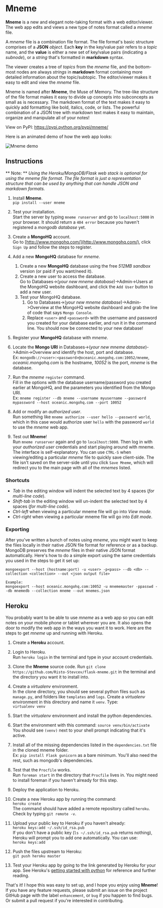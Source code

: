 # Mneme

**Mneme** is a new and elegant note-taking format with a web editor/viewer. The web app edits and views a new type of notes format called a *mneme* file. 

A *mneme* file is a combination file format. The file format's basic structure comprises of a **JSON** *object*. Each **key** in the key/value pair refers to a *topic* name, and the **value** is either a new set of key/value pairs (indicating a *subnode*), or a *string* that's formatted in **markdown** syntax.

The viewer creates a tree of *topics* from the *mneme* file, and the bottom-most nodes are always *strings* in **markdown** format containing more detailed information about the topic/subtopic. The editor/viewer makes it easy to edit and view the *mneme* file.

Mneme is named after **Mneme**, the Muse of Memory. The tree-like structure of the file format makes it easy to divide up concepts into subconcepts as small as is necessary. The markdown format of the text makes it easy to quickly add formatting like bold, italics, code, or lists. The powerful combination of a JSON tree with markdown text makes it easy to maintain, organize and manipulate all of your notes!

View on PyPI: https://pypi.python.org/pypi/mneme/ 

Here is an animated demo of how the web app looks:

![Mneme demo](https://raw.githubusercontent.com/Risto-Stevcev/flask-mneme/master/mneme/demo.gif)


## Instructions

** Note: ** *Using the Heroku/MongoDB/Flask web stack is optional for using the mneme file format. The file format is just a representation structure that can be used by anything that can handle JSON and markdown formats.*

1. Install **Mneme**.  
   ``pip install --user mneme``  
   
2. Test your installation.  
   Start the server by typing ``mneme runserver`` and go to ``localhost:5000`` in your browser. It should return a ``404 error`` because you haven't registered a *mongodb database* yet.  

3. Create a **MongoHQ** account.  
  Go to [http://www.mongohq.com/](http://www.mongohq.com/), click ``Sign Up`` and follow the steps to register.  
  
4. Add a new **MongoHQ** database for *mneme*.  
   1. Create a new **MongoHQ** database using the free *512MB sandbox* version (or paid if you want/need it).  
   2. Create a new user to access the database.  
      Go to Databases->(*your new mneme database*)->Admin->Users at the MongoHQ website dashboard, and click the ``Add User`` button to add a new user.  
   3. Test your MongoHQ database.  
      1. Go to Databases->(*your new mneme database*)->Admin->Overview at the MongoHQ website dashboard and grab the line of code that says ``Mongo Console``.  
      2. Replace ``<user>`` and ``<password>`` with the username and password you created for your database earlier, and run it in the command line. You should now be connected to your new database!  

5. Register your **MongoHQ** database with *mneme*.  
  1. Locate the **Mongo URI** in Databases->(*your new mneme database*)->Admin->Overview and identify the host, port and database.  
     Ex: ``mongodb://<user>:<password>@oceanic.mongohq.com:10052/mneme``, *oceanic.mongohq.com* is the hostname, *10052* is the port, *mneme* is the database.  
  2. Run the *mneme* ``register`` command.  
     Fill in the options with the database username/password you created earlier at MongoHQ, and the parameters you identified from the Mongo URI.  
     Ex: ``mneme register --db mneme --username myusername --password mypassword --host oceanic.mongohq.com --port 10052``  

6. Add or modify an *authorized user*.  
   Run something like ``mneme authorize --user hello --password world``, which in this case would authorize user ``hello`` with the password ``world`` to use the *mneme* web app.

7. Test out **Mneme**!  
   Run ``mneme runserver`` again and go to ``localhost:5000``. Then log in with your *authorized user* credentials and start playing around with mneme.  
   The interface is self-explanatory. You can use ``CTRL-S`` when viewing/editing a particular *mneme* file to quickly save client-side. The file isn't saved on the server-side until you click ``Save Mneme``, which will redirect you to the main page with all of the *mnemes* listed.


### Shortcuts

* *Tab* in the editing window will indent the selected text by 4 spaces (*for multi-line code*).  
* *Shift-tab* in the editing window will un-indent the selected text by 4 spaces (*for multi-line code*).  
* *Ctrl-left* when viewing a particular mneme file will go into *View mode*.  
* *Ctrl-right* when viewing a particular mneme file will go into *Edit mode*.  


### Exporting

After you've written a bunch of notes using *mneme*, you might want to keep the files locally in their native JSON file format for reference or as a backup. MongoDB preserves the *mneme* files in their native JSON format automatically. Here's how to do a simple export using the same credentials you used in the steps to get it set up:

    mongoexport --host (hostname:port) -u <user> -p<pass> --db <db> --collection <collection> --out <json output file>

    Example:
    mongoexport --host oceanic.mongohq.com:10052 -u mnememaster -ppasswd --db mnemedb --collection mneme --out mnemes.json




## Heroku

You probably want to be able to use *mneme* as a web app so you can edit notes on your mobile phone or tablet wherever you are. It also opens the door to modify the web app in the ways you want it to work. Here are the steps to get *mneme* up and running with Heroku.

1. Create a **Heroku** account.  

2. Login to Heroku.  
   Run ``heroku login`` in the terminal and type in your account credentials.  
   
3. Clone the **Mneme** source code.
   Run ``git clone https://github.com/Risto-Stevcev/flask-mneme.git`` in the terminal and the directory you want it to install into.
   
4. Create a *virtualenv* environment.  
   In the clone directory, you should see several python files such as ``manage.py``, and folders like ``templates`` and ``logs``. Create a *virtualenv* environment in this directory and name it ``venv``. Type:  
  ``virtualenv venv`` 

5. Start the *virtualenv* environment and install the python dependencies.  
  1. Start the environment with this command:
     ``source venv/bin/activate``  
     You should see ``(venv)`` next to your shell prompt indicating that it's active.  
  2. Install all of the missing dependencies listed in the ``dependencies.txt`` file in the cloned mneme folder.  
    Ex: ``pip install Flask gunicorn`` as a bare minimum. You'll also need the rest, such as mongodb's dependencies.  

6. Test that the ``Procfile`` works.  
   Run ``foreman start`` in the directory that ``Procfile`` lives in. You might need to install foreman if you haven't already for this step.
   
7. Deploy the application to Heroku.  
  1. Create a new Heroku app by running the command:  
     ``heroku create``  
     The command should have added a remote repository called ``heroku``. Check by typing ``git remote -v``.
  2. Upload your public key to Heroku if you haven't already:  
     ``heroku keys:add ~/.ssh/id_rsa.pub``  
    If you don't have a public key (``ls ~/.ssh/id_rsa.pub`` returns nothing), Heroku will prompt you to add one automatically. You can use:  
    ``heroku keys:add``  
  3. Push the files upstream to Heroku:  
    ``git push heroku master``

8. Test your Heroku app by going to the link generated by Heroku for your app. See Heroku's [getting started with python](https://devcenter.heroku.com/articles/getting-started-with-python) for reference and further reading.
   
That's it! I hope this was easy to set up, and I hope you enjoy using **Mneme**! If you have any feature requests, please submit an issue on the project GitHub page with the label ``enhancement``, or ``bug`` if you happen to find bugs. Or submit a pull request if you're interested in contributing.
